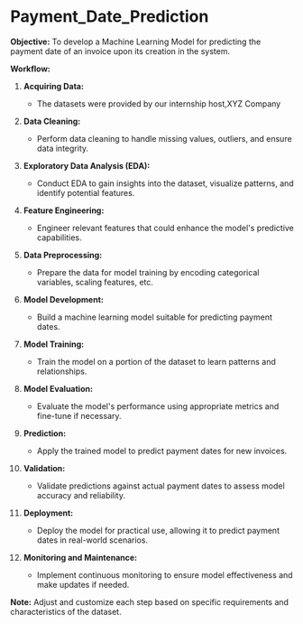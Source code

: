 # Payment_Date_Prediction

**Objective:**
To develop a Machine Learning Model for predicting the payment date of an invoice upon its creation in the system.

**Workflow:**

1. **Acquiring Data:**
   - The datasets were provided by our internship host,XYZ Company

2. **Data Cleaning:**
   - Perform data cleaning to handle missing values, outliers, and ensure data integrity.

3. **Exploratory Data Analysis (EDA):**
   - Conduct EDA to gain insights into the dataset, visualize patterns, and identify potential features.

4. **Feature Engineering:**
   - Engineer relevant features that could enhance the model's predictive capabilities.

5. **Data Preprocessing:**
   - Prepare the data for model training by encoding categorical variables, scaling features, etc.

6. **Model Development:**
   - Build a machine learning model suitable for predicting payment dates.

7. **Model Training:**
   - Train the model on a portion of the dataset to learn patterns and relationships.

8. **Model Evaluation:**
   - Evaluate the model's performance using appropriate metrics and fine-tune if necessary.

9. **Prediction:**
   - Apply the trained model to predict payment dates for new invoices.

10. **Validation:**
    - Validate predictions against actual payment dates to assess model accuracy and reliability.

11. **Deployment:**
    - Deploy the model for practical use, allowing it to predict payment dates in real-world scenarios.

12. **Monitoring and Maintenance:**
    - Implement continuous monitoring to ensure model effectiveness and make updates if needed.

**Note:**
Adjust and customize each step based on specific requirements and characteristics of the dataset.
